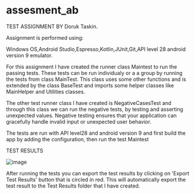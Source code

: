 # assesment_ab
TEST ASSIGNMENT BY Doruk Taskin.

Assignment is performed using:

Windows OS,Android Studio,Espresso,Kotlin,JUnit,Git,API level 28 android version 9 emulator.

For this assignment I have created the runner class Maintest to run the passing tests. These tests can be run individualy or a a group by running the tests from class MainTest.
This class uses some other functions and is extended by the class BaseTest and imports some helper classes like MainHelper and Utilities classes.

The other test runner class I have created is NegativeCasesTest and through this class we can run the negative tests, by testing and asserting unexpected values.
Negative testing ensures that your application can gracefully handle invalid input or unexpected user behavior.

The tests are run with API level28 and android version 9 and first build the app by adding the configuration, then run the test Maintest


TEST RESULTS


![image](https://user-images.githubusercontent.com/32645994/141360478-7a9dc2bb-3717-4935-a97c-dc17e82094c4.png)

After running the tests you can export the test results by clicking on 'Export Test Results' button that is circled in red. This will automatically export
the test result to the Test Results folder that I have created. 

 
